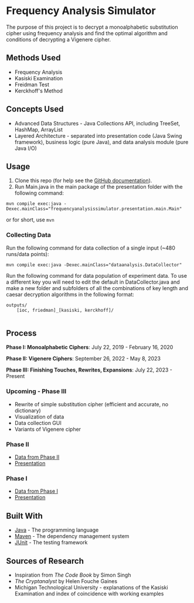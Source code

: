 # Frequency Analysis Simulator

The purpose of this project is to decrypt a monoalphabetic substitution cipher using frequency analysis and find the optimal algorithm and conditions of decrypting a Vigenere cipher. 

## Methods Used
* Frequency Analysis
* Kasiski Examination
* Freidman Test
* Kerckhoff's Method

## Concepts Used
* Advanced Data Structures - Java Collections API, including TreeSet, HashMap, ArrayList
* Layered Architecture - separated into presentation code (Java Swing framework), business logic (pure Java), and data analysis module (pure Java I/O)

## Usage

1. Clone this repo (for help see the [GitHub documentation](https://help.github.com/articles/cloning-a-repository/)).
2. Run Main.java in the main package of the presentation folder with the following command:

```
mvn compile exec:java -Dexec.mainClass="frequencyanalysissimulator.presentation.main.Main"
``` 

or for short, use `mvn`

### Collecting Data

Run the following command for data collection of a single input (~480 runs/data points):

```
mvn compile exec:java -Dexec.mainClass="dataanalysis.DataCollector"
```

Run the following command for data population of experiment data. To use a different key you will need to edit the default in DataCollector.java and make a new folder and subfolders of all the combinations of key length and caesar decryption algorithms in the following format:
```
outputs/
    [ioc, friedman]_[kasiski, kerckhoff]/
        
```

## Process


**Phase I: Monoalphabetic Ciphers**: July 22, 2019 - February 16, 2020

**Phase II: Vigenere Ciphers**: September 26, 2022 - May 8, 2023

**Phase III: Finishing Touches, Rewrites, Expansions**: July 22, 2023 - Present

### Upcoming - Phase III

- Rewrite of simple substitution cipher (efficient and accurate, no dictionary)
- Visualization of data
- Data collection GUI
- Variants of Vigenere cipher

### Phase II

* [Data from Phase II](https://docs.google.com/spreadsheets/d/e/2PACX-1vQIqW8qXtnbI1yTCQR_LcYpy6F7p6eZg5EP07no3c-lBoEkMUbpTPyxo_oa5mCCj7Gfk8LOTonOY-4a/pubhtml)
* [Presentation](https://docs.google.com/presentation/d/e/2PACX-1vR5Vu_MXCbKyHm0vHaMW5Tn4qaJWVDV34Z_WX1WpHbejcwIzODNiuNKExOOTFTRUUDs7CPsYwz8PA1T/pub?start=false&loop=false&delayms=3000)


### Phase I

* [Data from Phase I](https://docs.google.com/spreadsheets/d/130cqH1bGJPZ7mq2LrrTY6sMdm6E7qZP2Jea3s8cg3tA/edit#gid=0)
* [Presentation](https://docs.google.com/presentation/d/e/2PACX-1vT29PD0nv69KI9cNDpZdsEA1p4eDg4P8V_XLVCWtpIFXDGnp_WmLrg-xiH120KWJkqppP9DZ-DlREr_/pub?start=false&loop=false&delayms=3000)

## Built With

* [Java](https://www.java.com/en/) - The programming language
* [Maven](https://maven.apache.org/) - The dependency management system 
* [JUnit](https://junit.org/junit5/) - The testing framework

## Sources of Research

* Inspiration from _The Code Book_ by Simon Singh
* _The Cryptanalyst_ by Helen Fouche Gaines
* Michigan Technological University - explanations of the Kasiski Examination and index of coincidence with working examples